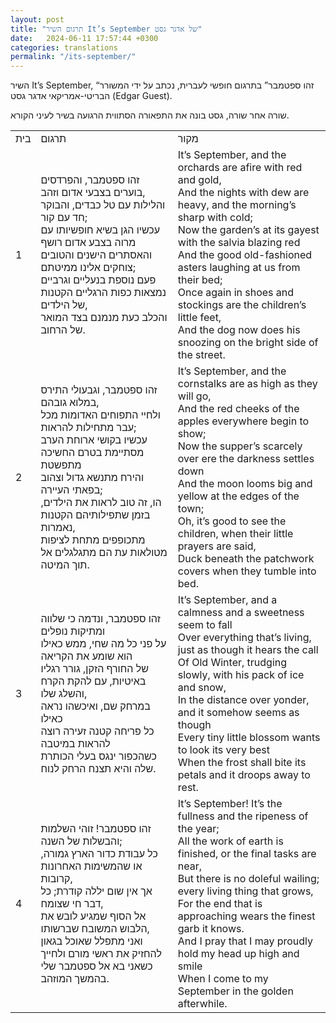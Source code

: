 ```yaml
---
layout: post
title: "תרגום השיר It’s September של אדגר גסט"
date:   2024-06-11 17:57:44 +0300
categories: translations
permalink: "/its-september/"
---
```



<p>השיר It’s September, “זהו ספטמבר” בתרגום חופשי לעברית, נכתב על ידי המשורר הבריטי-אמריקאי אדגר גסט <bdo dir="ltr" lang="">(Edgar Guest)</bdo>.</p>

<p>שורה אחר שורה, גסט בונה את התפאורה הסתווית הרגועה בשיר לעיני הקורא.</p>

<table class="table text-center table-dark">
  <tbody>
    <tr>
      <td>בית</td>
      <td>תרגום</td>
      <td>מקור</td>
    </tr>
    <tr>
      <td>1</td>
      <td>זהו ספטמבר, והפרדסים בוערים בצבעי אדום וזהב,<br>והלילות עם טל כבדים, והבוקר חד עם קור;<br>עכשיו הגן בשיא חופשיותו עם מרוה בצבע אדום רושף<br>והאסתרים הישנים והטובים צוחקים אלינו ממיטתם;<br>פעם נוספת בנעליים וגרביים נמצאות כפות הרגליים הקטנות של הילדים,<br>והכלב כעת מנמנם בצד המואר של הרחוב.<br></td>
      <td>
        <bdo dir="ltr" lang="">It’s September, and the orchards are afire with red and gold,<br>And the nights with dew are heavy, and the morning’s sharp with cold;<br>Now the garden’s at its gayest with the salvia blazing red<br>And the good old-fashioned asters laughing at us from their bed;<br>Once again in shoes and stockings are the children’s little feet,<br>And the dog now does his snoozing on the bright side of the street.</bdo>
      </td>
    </tr>
    <tr>
      <td>2</td>
      <td>זהו ספטמבר, וגבעולי התירס במלוא גובהם,<br>ולחיי התפוחים האדומות מכל עבר מתחילות להראות;<br>עכשיו בקושי ארוחת הערב מסתיימת בטרם החשיכה מתפשטת<br>והירח מתנשא גדול וצהוב בפאתי העיירה;<br>הו, זה טוב לראות את הילדים, בזמן שתפילותיהם הקטנות נאמרות,<br>מתכופפים מתחת לציפות מטולאות עת הם מתגלגלים אל תוך המיטה.</td>
      <td>
        <bdo dir="ltr" lang="">It’s September, and the cornstalks are as high as they will go,<br>And the red cheeks of the apples everywhere begin to show;<br>Now the supper’s scarcely over ere the darkness settles down<br>And the moon looms big and yellow at the edges of the town;<br>Oh, it’s good to see the children, when their little prayers are said,<br>Duck beneath the patchwork covers when they tumble into bed.</bdo>
      </td>
    </tr>
    <tr>
      <td>3</td>
      <td>זהו ספטמבר, ונדמה כי שלווה ומתיקות נופלים<br>על פני כל מה שחי, ממש כאילו הוא שומע את הקריאה<br>של החורף הזקן, גורר רגליו באיטיות, עם להקת הקרח והשלג שלו,<br>במרחק שם, ואיכשהו נראה כאילו<br>כל פריחה קטנה זעירה רוצה להראות במיטבה<br>כשהכפור ינגס בעלי הכותרת שלה והיא תצנח הרחק לנוח.</td>
      <td>
        <bdo dir="ltr" lang="">It’s September, and a calmness and a sweetness seem to fall<br>Over everything that’s living, just as though it hears the call<br>Of Old Winter, trudging slowly, with his pack of ice and snow,<br>In the distance over yonder, and it somehow seems as though<br>Every tiny little blossom wants to look its very best<br>When the frost shall bite its petals and it droops away to rest.</bdo>
      </td>
    </tr>
    <tr>
      <td>4</td>
      <td>זהו ספטמבר! זוהי השלמות והבשלות של השנה;<br>כל עבודת כדור הארץ גמורה, או שהמשימות האחרונות קרובות,<br>אך אין שום יללה קודרת; כל דבר חי שצומח,<br>אל הסוף שמגיע לובש את הלבוש המשובח שברשותו,<br>ואני מתפלל שאוכל בגאון להחזיק את ראשי מורם ולחייך<br>כשאני בא אל ספטמבר שלי בהמשך המוזהב.</td>
      <td>
        <bdo dir="ltr" lang="">It’s September! It’s the fullness and the ripeness of the year;<br>All the work of earth is finished, or the final tasks are near,<br>But there is no doleful wailing; every living thing that grows,<br>For the end that is approaching wears the finest garb it knows.<br>And I pray that I may proudly hold my head up high and smile<br>When I come to my September in the golden afterwhile.</bdo>
      </td>
    </tr>
  </tbody>
</table>
